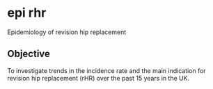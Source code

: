 # epi rhr
 Epidemiology of revision hip replacement

## Objective

To investigate trends in the incidence rate and the main indication for revision hip replacement (rHR) over the past 15 years in the UK.